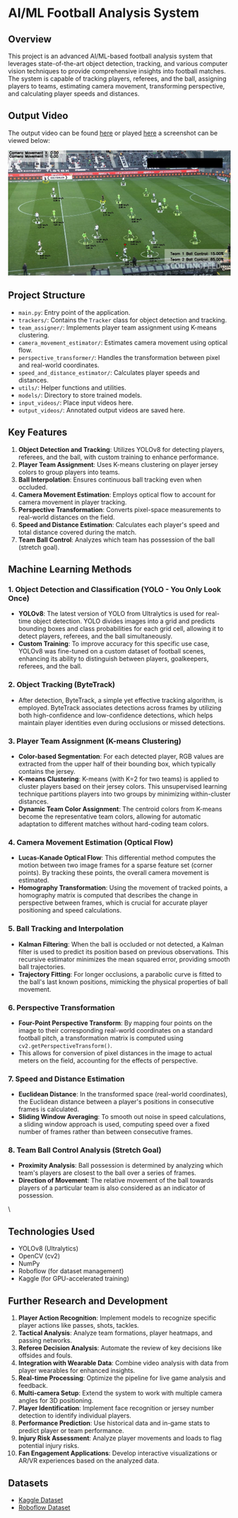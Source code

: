 # AI/ML Football Analysis System

## Overview

This project is an advanced AI/ML-based football analysis system that leverages state-of-the-art object detection, tracking, and various computer vision techniques to provide comprehensive insights into football matches. The system is capable of tracking players, referees, and the ball, assigning players to teams, estimating camera movement, transforming perspective, and calculating player speeds and distances.

## Output Video

The output video can be found [here](output_videos/output_video.avi) or played [here](https://youtu.be/CIiiL-BNOI4) a screenshot can be viewed below:

![Output Video](output_videos/image.png)

## Project Structure

- `main.py`: Entry point of the application.
- `trackers/`: Contains the `Tracker` class for object detection and tracking.
- `team_assigner/`: Implements player team assignment using K-means clustering.
- `camera_movement_estimator/`: Estimates camera movement using optical flow.
- `perspective_transformer/`: Handles the transformation between pixel and real-world coordinates.
- `speed_and_distance_estimator/`: Calculates player speeds and distances.
- `utils/`: Helper functions and utilities.
- `models/`: Directory to store trained models.
- `input_videos/`: Place input videos here.
- `output_videos/`: Annotated output videos are saved here.

## Key Features

1. **Object Detection and Tracking**: Utilizes YOLOv8 for detecting players, referees, and the ball, with custom training to enhance performance.
2. **Player Team Assignment**: Uses K-means clustering on player jersey colors to group players into teams.
3. **Ball Interpolation**: Ensures continuous ball tracking even when occluded.
4. **Camera Movement Estimation**: Employs optical flow to account for camera movement in player tracking.
5. **Perspective Transformation**: Converts pixel-space measurements to real-world distances on the field.
6. **Speed and Distance Estimation**: Calculates each player's speed and total distance covered during the match.
7. **Team Ball Control**: Analyzes which team has possession of the ball (stretch goal).

## Machine Learning Methods

### 1. Object Detection and Classification (YOLO - You Only Look Once)

- **YOLOv8**: The latest version of YOLO from Ultralytics is used for real-time object detection. YOLO divides images into a grid and predicts bounding boxes and class probabilities for each grid cell, allowing it to detect players, referees, and the ball simultaneously.
- **Custom Training**: To improve accuracy for this specific use case, YOLOv8 was fine-tuned on a custom dataset of football scenes, enhancing its ability to distinguish between players, goalkeepers, referees, and the ball.

### 2. Object Tracking (ByteTrack)

- After detection, ByteTrack, a simple yet effective tracking algorithm, is employed. ByteTrack associates detections across frames by utilizing both high-confidence and low-confidence detections, which helps maintain player identities even during occlusions or missed detections.

### 3. Player Team Assignment (K-means Clustering)

- **Color-based Segmentation**: For each detected player, RGB values are extracted from the upper half of their bounding box, which typically contains the jersey.
- **K-means Clustering**: K-means (with K=2 for two teams) is applied to cluster players based on their jersey colors. This unsupervised learning technique partitions players into two groups by minimizing within-cluster distances.
- **Dynamic Team Color Assignment**: The centroid colors from K-means become the representative team colors, allowing for automatic adaptation to different matches without hard-coding team colors.

### 4. Camera Movement Estimation (Optical Flow)

- **Lucas-Kanade Optical Flow**: This differential method computes the motion between two image frames for a sparse feature set (corner points). By tracking these points, the overall camera movement is estimated.
- **Homography Transformation**: Using the movement of tracked points, a homography matrix is computed that describes the change in perspective between frames, which is crucial for accurate player positioning and speed calculations.

### 5. Ball Tracking and Interpolation

- **Kalman Filtering**: When the ball is occluded or not detected, a Kalman filter is used to predict its position based on previous observations. This recursive estimator minimizes the mean squared error, providing smooth ball trajectories.
- **Trajectory Fitting**: For longer occlusions, a parabolic curve is fitted to the ball's last known positions, mimicking the physical properties of ball movement.

### 6. Perspective Transformation

- **Four-Point Perspective Transform**: By mapping four points on the image to their corresponding real-world coordinates on a standard football pitch, a transformation matrix is computed using `cv2.getPerspectiveTransform()`.
- This allows for conversion of pixel distances in the image to actual meters on the field, accounting for the effects of perspective.

### 7. Speed and Distance Estimation

- **Euclidean Distance**: In the transformed space (real-world coordinates), the Euclidean distance between a player's positions in consecutive frames is calculated.
- **Sliding Window Averaging**: To smooth out noise in speed calculations, a sliding window approach is used, computing speed over a fixed number of frames rather than between consecutive frames.

### 8. Team Ball Control Analysis (Stretch Goal)

- **Proximity Analysis**: Ball possession is determined by analyzing which team's players are closest to the ball over a series of frames.
- **Direction of Movement**: The relative movement of the ball towards players of a particular team is also considered as an indicator of possession.

\

## Technologies Used

- YOLOv8 (Ultralytics)
- OpenCV (cv2)
- NumPy
- Roboflow (for dataset management)
- Kaggle (for GPU-accelerated training)

## Further Research and Development

1. **Player Action Recognition**: Implement models to recognize specific player actions like passes, shots, tackles.
2. **Tactical Analysis**: Analyze team formations, player heatmaps, and passing networks.
3. **Referee Decision Analysis**: Automate the review of key decisions like offsides and fouls.
4. **Integration with Wearable Data**: Combine video analysis with data from player wearables for enhanced insights.
5. **Real-time Processing**: Optimize the pipeline for live game analysis and feedback.
6. **Multi-camera Setup**: Extend the system to work with multiple camera angles for 3D positioning.
7. **Player Identification**: Implement face recognition or jersey number detection to identify individual players.
8. **Performance Prediction**: Use historical data and in-game stats to predict player or team performance.
9. **Injury Risk Assessment**: Analyze player movements and loads to flag potential injury risks.
10. **Fan Engagement Applications**: Develop interactive visualizations or AR/VR experiences based on the analyzed data.

## Datasets

- [Kaggle Dataset](https://www.kaggle.com/competitions/dfl-bundesliga-data-shootout/data?select=clips)
- [Roboflow Dataset](https://universe.roboflow.com/roboflow-jvuqo/football-players-detection-3zvbc/dataset/1)
